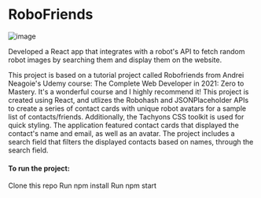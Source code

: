 # RoboFriends

![image](https://user-images.githubusercontent.com/28638625/127364544-76be9fc7-55be-4530-88e2-e8ad33978068.png)


Developed a React app that integrates with a robot's API to fetch random robot images by searching them and display them on the website.

This project is based on a tutorial project called Robofriends from Andrei Neagoie's Udemy course: The Complete Web Developer in 2021: Zero to Mastery. It's a wonderful course and I highly recommend it!
This project is created using React, and utlizes the Robohash and JSONPlaceholder APIs to create a series of contact cards with unique robot avatars for a sample list of contacts/friends. Additionally, the Tachyons CSS toolkit is used for quick styling. The application featured contact cards that displayed the contact's name and email, as well as an avatar. The project includes a search field that filters the displayed contacts based on names, through the search field.

#### To run the project:

Clone this repo
Run npm install
Run npm start
